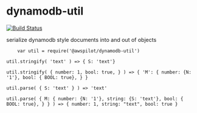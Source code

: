# dynamodb-util

[![Build Status](https://travis-ci.org/awspilot/dynamodb-util.svg?branch=master)](https://travis-ci.org/awspilot/dynamodb-util) 

serialize dynamodb style documents into and out of objects



```
	var util = require('@awspilot/dynamodb-util')
```


```
util.stringify( 'text' ) => { S: 'text'}
```


```
util.stringify( { number: 1, bool: true, } ) => { 'M': { number: {N: '1'}, bool: { BOOL: true}, } }
```


```
util.parse( { S: 'text' } ) => 'text'
```

```
util.parse( { M: { number: {N: '1'}, string: {S: 'text'}, bool: { BOOL: true}, } } ) => { number: 1, string: "text", bool: true }
```